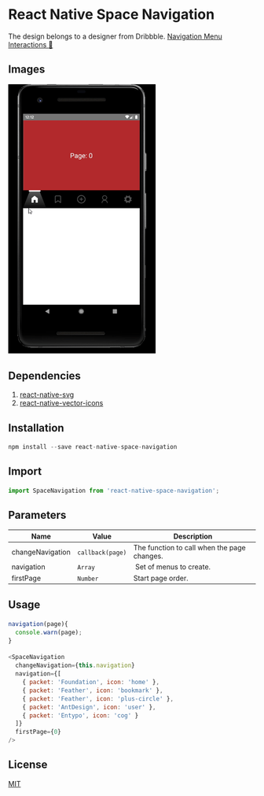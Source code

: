 # React Native Space Navigation

The design belongs to a designer from Dribbble. [Navigation Menu Interactions 🚀](https://dribbble.com/shots/7114609-Navigation-Menu-Interactions)

## Images

<img src="https://github.com/ugurdalkiran/react-native-space-navigation/blob/master/image.gif" width="300">

## Dependencies

1. [react-native-svg](https://github.com/react-native-community/react-native-svg)
2. [react-native-vector-icons](https://github.com/oblador/react-native-vector-icons)

## Installation

```js
npm install --save react-native-space-navigation
```

## Import

```js
import SpaceNavigation from 'react-native-space-navigation';
```

## Parameters

Name | Value | Description
--- | --- | ---
changeNavigation | `callback(page)` | The function to call when the page changes.
navigation | `Array` | Set of menus to create.
firstPage | `Number` | Start page order.

## Usage

```js
navigation(page){
  console.warn(page);
}

<SpaceNavigation
  changeNavigation={this.navigation}
  navigation={[
    { packet: 'Foundation', icon: 'home' },
    { packet: 'Feather', icon: 'bookmark' },
    { packet: 'Feather', icon: 'plus-circle' },
    { packet: 'AntDesign', icon: 'user' },
    { packet: 'Entypo', icon: 'cog' }
  ]}
  firstPage={0}
/>
```

## License

[MIT](https://github.com/ugurdalkiran/react-native-space-navigation/blob/master/LICENSE)